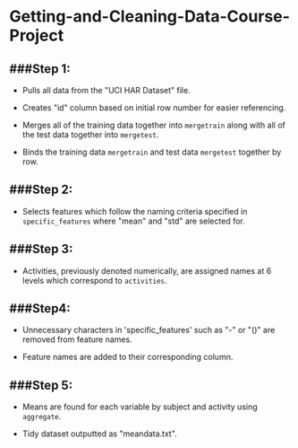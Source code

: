 # Getting-and-Cleaning-Data-Course-Project

###Step 1:
-------
* Pulls all data from the "UCI HAR Dataset" file.

* Creates "id" column based on initial row number for easier referencing.

* Merges all of the training data together into `mergetrain` along with all of the test data together into `mergetest`.

* Binds the training data `mergetrain` and test data `mergetest` together by row.

###Step 2:
-------
* Selects features which follow the naming criteria specified in `specific_features` where "mean" and "std" are selected for.

###Step 3:
-------

* Activities, previously denoted numerically, are assigned names at 6 levels which correspond to `activities`.

###Step4:
-------

* Unnecessary characters in 'specific_features' such as "-" or "()" are removed from feature names.

* Feature names are added to their corresponding column.

###Step 5:
-------

* Means are found for each variable by subject and activity using `aggregate`.

* Tidy dataset outputted as "meandata.txt".
